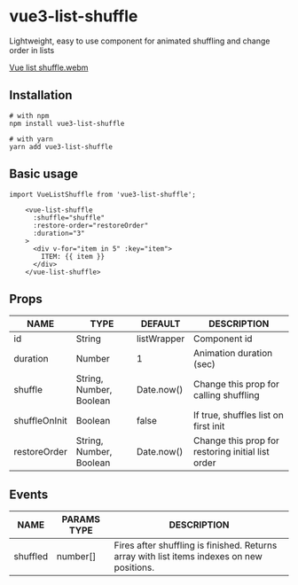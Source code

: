 # vue3-list-shuffle

Lightweight, easy to use component for animated shuffling and change order in lists

[Vue list shuffle.webm](https://user-images.githubusercontent.com/12416010/213774177-c85facc9-6436-4b08-a9d6-1c9ec399dd29.webm)

## Installation
```shell
# with npm
npm install vue3-list-shuffle
```
```shell
# with yarn
yarn add vue3-list-shuffle
```

## Basic usage
```vue
import VueListShuffle from 'vue3-list-shuffle';
```

```vue
    <vue-list-shuffle
      :shuffle="shuffle"
      :restore-order="restoreOrder"
      :duration="3"
    >
      <div v-for="item in 5" :key="item">
        ITEM: {{ item }}
      </div>
    </vue-list-shuffle>
```

## Props
| NAME          | TYPE    | DEFAULT              | DESCRIPTION              |
|---------------|---------|----------------------|--------------------------|
| id            | String  | listWrapper          | Component id             |
| duration      | Number  | 1                    | Animation duration (sec) |
| shuffle       | String, Number, Boolean | Date.now() | Change this prop for calling shuffling |
| shuffleOnInit | Boolean | false                | If true, shuffles list on first init|
| restoreOrder  | String, Number, Boolean | Date.now() | Change this prop for restoring initial list order |

## Events
| NAME     | PARAMS TYPE | DESCRIPTION |
|----------|-------------|-------------|
| shuffled | number[]    | Fires after shuffling is finished. Returns array with list items indexes on new positions. |
